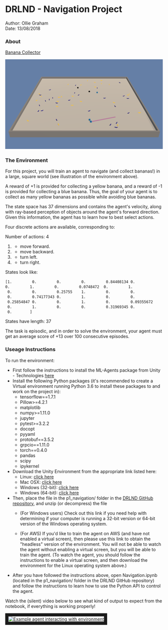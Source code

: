 # DRLND - Navigation Project

Author: Ollie Graham  
Date: 13/08/2018

### About

[Banana Collector](https://github.com/Unity-Technologies/ml-agents/blob/master/docs/Learning-Environment-Examples.md#banana-collector)

![Banana Env](images/banana-env.png)

### The Environment
For this project, you will train an agent to navigate (and collect bananas!) in a large, square world (see illustration of the environment above).

A reward of +1 is provided for collecting a yellow banana, and a reward of -1 is provided for collecting a blue banana. Thus, the goal of your agent is to collect as many yellow bananas as possible while avoiding blue bananas.

The state space has 37 dimensions and contains the agent's velocity, along with ray-based perception of objects around the agent's forward direction. Given this information, the agent has to learn how to best select actions.

Four discrete actions are available, corresponding to:

Number of actions: 4  
1. - move forward.  
2. - move backward.  
3. - turn left.  
4. - turn right.

States look like:
```
[1.         0.         0.         0.         0.84408134 0.
0.         1.         0.         0.0748472  0.         1.
 0.         0.         0.25755    1.         0.         0.
 0.         0.74177343 0.         1.         0.         0.
 0.25854847 0.         0.         1.         0.         0.09355672
 0.         1.         0.         0.         0.31969345 0.
 0.        ]
 ```

States have length: 37

The task is episodic, and in order to solve the environment, your agent must get an average score of +13 over 100 consecutive episodes.

### Useage Instructions

To run the environment:

* First follow the instructions to install the ML-Agents package from Unity - Technologies [here](https://github.com/Unity-Technologies/ml-agents/blob/master/docs/Installation.md)
* Install the following Python packages (it's recommended to create a Virtual environment running Python 3.6 to install these packages to and work on the project in):
    * tensorflow==1.7.1
    * Pillow>=4.2.1
    * matplotlib
    * numpy>=1.11.0
    * jupyter
    * pytest>=3.2.2
    * docopt
    * pyyaml
    * protobuf==3.5.2
    * grpcio==1.11.0
    * torch==0.4.0
    * pandas
    * scipy
    * ipykernel
* Download the Unity Environment from the appropriate link listed here:
    * Linux: [click here](https://s3-us-west-1.amazonaws.com/udacity-drlnd/P1/Banana/Banana_Linux.zip)
    * Mac OSX: [click here](https://s3-us-west-1.amazonaws.com/udacity-drlnd/P1/Banana/Banana.app.zip)
    * Windows (32-bit): [click here](https://s3-us-west-1.amazonaws.com/udacity-drlnd/P1/Banana/Banana_Windows_x86.zip)
    * Windows (64-bit): [click here](https://s3-us-west-1.amazonaws.com/udacity-drlnd/P1/Banana/Banana_Windows_x86_64.zip)
* Then, place the file in the p1_navigation/ folder in the [DRLND GitHub repository](https://github.com/udacity/deep-reinforcement-learning#dependencies), and unzip (or decompress) the file
    * (For Windows users) Check out this link if you need help with determining if your computer is running a 32-bit version or 64-bit version of the Windows operating system.

    * (For AWS) If you'd like to train the agent on AWS (and have not enabled a virtual screen), then please use this link to obtain the "headless" version of the environment. You will not be able to watch the agent without enabling a virtual screen, but you will be able to train the agent. (To watch the agent, you should follow the instructions to enable a virtual screen, and then download the environment for the Linux operating system above.)
* After you have followed the instructions above, open Navigation.ipynb (located in the p1_navigation/ folder in the DRLND GitHub repository) and follow the instructions to learn how to use the Python API to control the agent.

Watch the (silent) video below to see what kind of output to expect from the notebook, if everything is working properly!

<a href="http://www.youtube.com/watch?feature=player_embedded&v=ltz2GhFv04A
" target="_blank"><img src="http://img.youtube.com/vi/ltz2GhFv04A/0.jpg"
alt="Example agent interacting with environment" width="240" height="180" border="10" /></a>



